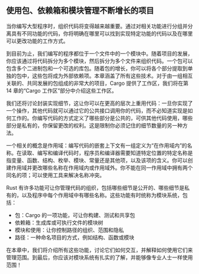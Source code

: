 ## 使用包、依赖箱和模块管理不断增长的项目

当你编写大型程序时，组织代码将变得越来越重要。通过对相关功能进行分组并分离具有不同功能的代码，你将明确在哪里可以找到实现特定功能的代码以及在哪里可以更改功能的工作方式。

到目前为止，我们编写的程序都位于一个文件中的一个模块中。随着项目的发展，你应该通过将代码拆分为多个模块，然后拆分为多个文件来组织代码。一个包可以包含多个二进制包和一个可选的库包。随着包的增长，你可以将各个部分提取到单独的包中，这些包将成为外部依赖项。本章涵盖了所有这些技术。对于由一组相互关联的、共同发展的包组成的非常大的项目，Cargo 提供了工作区，我们将在第 14 章的“Cargo 工作区”部分中介绍这些工作区。

我们还将讨论封装实现细节，这让你可以在更高的层次上重用代码：一旦你实现了一个操作，其他代码就可以通过它的公共接口调用你的代码，而不必知道实现是如何工作的。你编写代码的方式定义了哪些部分是公共的，可供其他代码使用，哪些部分是私有的，你保留更改的权利。这是限制你必须记住的细节数量的另一种方法。

一个相关的概念是作用域：编写代码的嵌套上下文有一组定义为“在作用域内”的名称。在读取、编写和编译代码时，程序员和编译器需要知道特定位置的特定名称是指变量、函数、结构、枚举、模块、常量还是其他项，以及该项的含义。你可以创建作用域并更改哪些名称在作用域内或作用域外。你不能在同一作用域中拥有两个同名的项；可以使用工具来解决名称冲突。

Rust 有许多功能可让你管理代码的组织，包括哪些细节是公开的、哪些细节是私有的，以及程序中每个作用域中有哪些名称。这些功能有时统称为模块系统，包括：

* 包：Cargo 的一项功能，可让你构建、测试和共享包
* 依赖箱：生成库或可执行文件的模块树
* 模块和使用：让你控制路径的组织、范围和隐私
* 路径：一种命名项目的方式，例如结构、函数或模块

在本章中，我们将介绍所有这些功能，讨论它们如何交互，并解释如何使用它们来管理范围。到最后，你应该对模块系统有扎实的了解，并能够像专业人士一样使用范围！